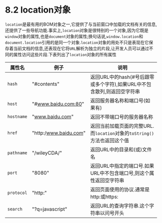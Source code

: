 # 8.2 location对象

`location`是最有用的BOM对象之一,它提供了与当前窗口中加载的文档有关的信息,还提供了一些导航功能.事实上,`location`对象是很特别的一个对象,因为它既是`window`对象的属性,也是`document`对象的属性;换句话说,`window.location`和`document.location`引用的是同一个对象.`location`对象的用处不只是表现在它保存着当前文档的信息,还表现在它将`URL`解析为独立的片段,让开发人员可以通过不同的属性访问这些片段.下表列出了`location`对象的所有属性

|属性名|例子|说明|
|---|---|---|
|`hash`|"#contents"|返回URL中的hash(#号后跟零或多个字符),如果URL中不包含散列,则返回空字符串|
|`host`|"#www.baidu.com:80"|返回服务器名称和端口号(如果有)|
|`hostname`|"www.baidu.com"|返回不带端口号的服务器名称|
|`href`|"http:/www.baidu.com"|返回当前加载页面的完整URL.而`location`对象的`toString()`方法也返回这个值|
|`pathname`|"/wileyCDA/"|返回URL中的目录和(或)文件名|
|`port`|"8080"|返回URL中指定的端口号.如果URL中不包含端口号,则这个属性返回空字符串|
|`protocol`|"http:"|返回页面使用的协议.通常是http:或https:|
|`search`|"?q=javascript"|返回URL的查询字符串.这个字符串以问号开头|
